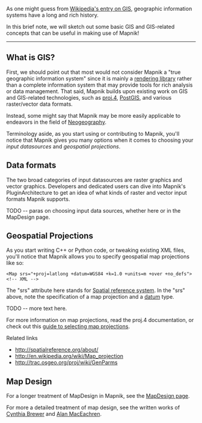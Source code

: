 As one might guess from [Wikipedia's entry on GIS](http://en.wikipedia.org/wiki/Geographic_information_system), geographic information systems have a long and rich history.

In this brief note, we will sketch out some basic GIS and GIS-related concepts that can be useful in making use of Mapnik!


----

## What is GIS?

First, we should point out that most would not consider Mapnik a "true geographic information system" since it is mainly a [rendering library](http://en.wikipedia.org/wiki/Rendering_(computer_graphics)) rather than a complete information system that may provide tools for rich analysis or data management. That said, Mapnik builds upon existing work on GIS and GIS-related technologies, such as [proj.4](http://trac.osgeo.org/proj/), [PostGIS](http://en.wikipedia.org/wiki/PostGIS), and various raster/vector data formats.

Instead, some might say that Mapnik may be more easily applicable to endeavors in the field of [Neogeography](http://en.wikipedia.org/wiki/Neogeography).

Terminology aside, as you start using or contributing to Mapnik, you'll notice that Mapnik gives you many options when it comes to choosing your _input datasources_ and _geospatial projections_.

## Data formats

The two broad categories of input datasources are raster graphics and vector graphics. Developers and dedicated users can dive into Mapnik's PluginArchitecture to get an idea of what kinds of raster and vector input formats Mapnik supports.

TODO -- paras on choosing input data sources, whether here or in the MapDesign page.

## Geospatial Projections

As you start writing C++ or Python code, or tweaking existing XML files, you'll notice that Mapnik allows you to specify geospatial map projections like so:


    <Map srs="+proj=latlong +datum=WGS84 +k=1.0 +units=m +over +no_defs"> <!-- XML -->

The "srs" attribute here stands for [Spatial reference system](http://en.wikipedia.org/wiki/Spatial_referencing_systems). In the "srs" above, note the specification of a map projection and a [datum](http://en.wikipedia.org/wiki/Datum_(geodesy) ) type.

TODO -- more text here.

For more information on map projections, read the proj.4 documentation, or check out this [guide to selecting map projections](http://www.georeference.org/doc/guide_to_selecting_map_projections.htm).

Related links

 * http://spatialreference.org/about/
 * http://en.wikipedia.org/wiki/Map_projection
 * http://trac.osgeo.org/proj/wiki/GenParms

## Map Design

For a longer treatment of MapDesign in Mapnik, see the [MapDesign page](MapDesign).

For more a detailed treatment of map design, see the written works of [Cynthia Brewer](http://www.personal.psu.edu/cab38/) and [Alan MacEachren](http://www.google.com/search?q=alan+maceachren+books).
